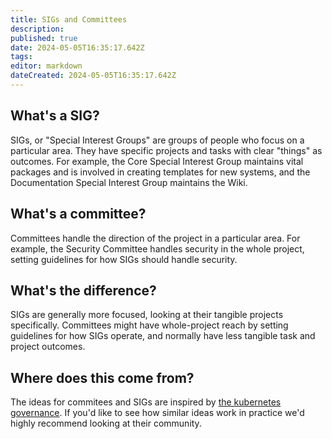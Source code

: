 ```yaml
---
title: SIGs and Committees
description: 
published: true
date: 2024-05-05T16:35:17.642Z
tags: 
editor: markdown
dateCreated: 2024-05-05T16:35:17.642Z
---
```


## What's a SIG?

SIGs, or "Special Interest Groups" are groups of people who focus on a particular area. They have specific projects and tasks with clear "things" as outcomes. For example, the Core Special Interest Group maintains vital packages and is involved in creating templates for new systems, and the Documentation Special Interest Group maintains the Wiki.

## What's a committee?

Committees handle the direction of the project in a particular area. For example, the Security Committee handles security in the whole project, setting guidelines for how SIGs should handle security.

## What's the difference?

SIGs are generally more focused, looking at their tangible projects specifically. Committees might have whole-project reach by setting guidelines for how SIGs operate, and normally have less tangible task and project outcomes.

## Where does this come from?

The ideas for commitees and SIGs are inspired by [the kubernetes governance](https://github.com/kubernetes/community). If you'd like to see how similar ideas work in practice we'd highly recommend looking at their community.

